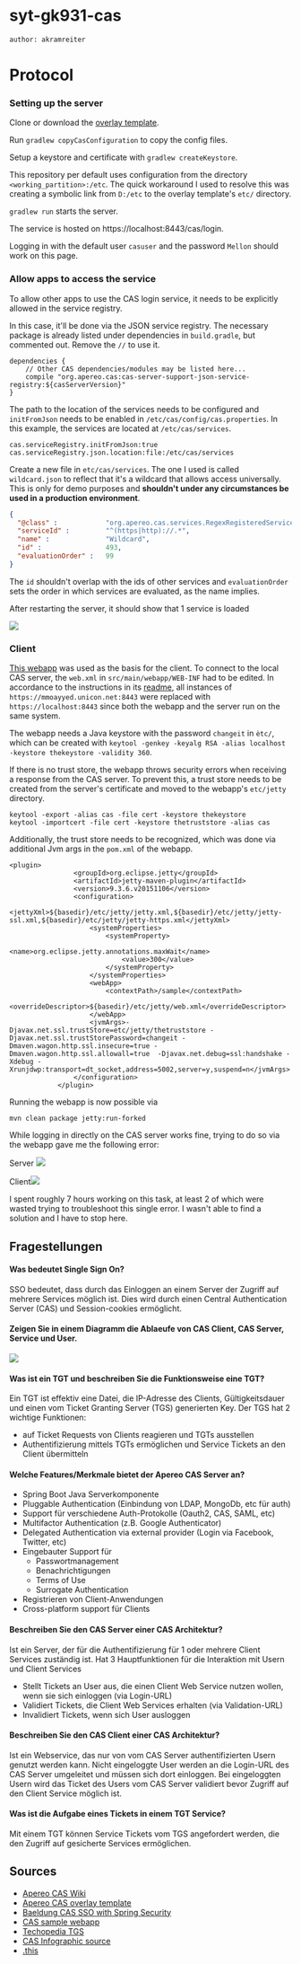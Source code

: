 # syt-gk931-cas

`author: akramreiter`

# Protocol

### Setting up the server

Clone or download the [overlay template](https://github.com/apereo/cas-overlay-template).

Run `gradlew copyCasConfiguration` to copy the config files.

Setup a keystore and certificate with `gradlew createKeystore`.

This repository per default uses configuration from the directory `<working_partition>:/etc`. The quick workaround I used to resolve this was creating a symbolic link from `D:/etc` to the overlay template's `etc/` directory.

`gradlew run` starts the server.

The service is hosted on https://localhost:8443/cas/login.

Logging in with the default user `casuser` and the password `Mellon` should work on this page.

### Allow apps to access the service

To allow other apps to use the CAS login service, it needs to be explicitly allowed in the service registry.

In this case, it'll be done via the JSON service registry. The necessary package is already listed under dependencies in `build.gradle`, but commented out. Remove the `//`   to use it.

````
dependencies {
    // Other CAS dependencies/modules may be listed here...
    compile "org.apereo.cas:cas-server-support-json-service-registry:${casServerVersion}"
}
````

The path to the location of the services needs to be configured and `initFromJson` needs to be enabled in `/etc/cas/config/cas.properties`. In this example, the services are located at `/etc/cas/services`.

````properties
cas.serviceRegistry.initFromJson:true
cas.serviceRegistry.json.location:file:/etc/cas/services
````

Create a new file in `etc/cas/services`. The one I used is called `wildcard.json` to reflect that it's a wildcard that allows access universally. This is only for demo purposes and **shouldn't under any circumstances be used in a production environment**.

````json
{
  "@class" :            "org.apereo.cas.services.RegexRegisteredService",
  "serviceId" :         "^(https|http)://.*",
  "name" :              "Wildcard",
  "id" :                493,
  "evaluationOrder" :   99
}
````

The `id` shouldn't overlap with the ids of other services and `evaluationOrder` sets the order in which services are evaluated, as the name implies.

After restarting the server, it should show that 1 service is loaded

![](images\serviceloaded.PNG)

### Client

[This webapp](https://github.com/cas-projects/cas-sample-java-webapp) was used as the basis for the client. To connect to the local CAS server, the `web.xml` in `src/main/webapp/WEB-INF` had to be edited. In accordance to the instructions in its [readme](cas-sample-java-webapp-master/README.md), all instances of ` https://mmoayyed.unicon.net:8443 ` were replaced with `https://localhost:8443` since both the webapp and the server run on the same system.

The webapp needs a Java keystore with the password `changeit` in `ètc/`, which can be created with `keytool -genkey -keyalg RSA -alias localhost -keystore thekeystore -validity 360`. 

If there is no trust store, the webapp throws security errors when receiving a response from the CAS server. To prevent this, a trust store needs to be created from the server's certificate and moved to the webapp's `etc/jetty` directory.

````
keytool -export -alias cas -file cert -keystore thekeystore
keytool -importcert -file cert -keystore thetruststore -alias cas
````

Additionally, the trust store needs to be recognized, which was done via additional Jvm args in the `pom.xml` of the webapp.

````
<plugin>
                <groupId>org.eclipse.jetty</groupId>
                <artifactId>jetty-maven-plugin</artifactId>
                <version>9.3.6.v20151106</version>
                <configuration>
                    <jettyXml>${basedir}/etc/jetty/jetty.xml,${basedir}/etc/jetty/jetty-ssl.xml,${basedir}/etc/jetty/jetty-https.xml</jettyXml>
                    <systemProperties>
                        <systemProperty>
                            <name>org.eclipse.jetty.annotations.maxWait</name>
                            <value>300</value>
                        </systemProperty>
                    </systemProperties>
                    <webApp>
                        <contextPath>/sample</contextPath>
                    	<overrideDescriptor>${basedir}/etc/jetty/web.xml</overrideDescriptor>
                    </webApp>
                    <jvmArgs>-Djavax.net.ssl.trustStore=etc/jetty/thetruststore -Djavax.net.ssl.trustStorePassword=changeit -Dmaven.wagon.http.ssl.insecure=true -Dmaven.wagon.http.ssl.allowall=true  -Djavax.net.debug=ssl:handshake -Xdebug -Xrunjdwp:transport=dt_socket,address=5002,server=y,suspend=n</jvmArgs>
                </configuration>
            </plugin>
````



Running the webapp is now possible via

````
mvn clean package jetty:run-forked
````

While logging in directly on the CAS server works fine, trying to do so via the webapp gave me the following error: 

Server ![](images/servererr.png)

Client![](images/clienterr.png)

I spent roughly 7 hours working on this task, at least 2 of which were wasted trying to troubleshoot this single error. I wasn't able to find a solution and I have to stop here.

## Fragestellungen

#### Was bedeutet Single Sign On?

SSO bedeutet, dass durch das Einloggen an einem Server der Zugriff auf mehrere Services möglich ist. Dies wird durch einen Central Authentication Server (CAS) und Session-cookies ermöglicht.

####  Zeigen Sie in einem Diagramm die Ablaeufe von CAS Client, CAS Server, Service und User.

![](https://miro.medium.com/max/656/1*yCpUC4xPxtYV-LKbUv_TmQ.jpeg)

####  Was ist ein TGT und beschreiben Sie die Funktionsweise eine TGT?

Ein TGT ist effektiv eine Datei, die IP-Adresse des Clients, Gültigkeitsdauer und einen vom Ticket Granting Server (TGS) generierten Key. Der TGS hat 2 wichtige Funktionen:

- auf Ticket Requests von Clients reagieren und TGTs ausstellen
- Authentifizierung mittels TGTs ermöglichen und Service Tickets an den Client übermitteln

####  Welche Features/Merkmale bietet der Apereo CAS Server an? 

- Spring Boot Java Serverkomponente
- Pluggable Authentication (Einbindung von LDAP, MongoDb, etc für auth)
- Support für verschiedene Auth-Protokolle (Oauth2, CAS, SAML, etc)
- Multifactor Authentication (z.B. Google Authenticator)
- Delegated Authentication via external provider (Login via Facebook, Twitter, etc)
- Eingebauter Support für
  - Passwortmanagement
  - Benachrichtigungen
  - Terms of Use
  - Surrogate Authentication
- Registrieren von Client-Anwendungen
- Cross-platform support für Clients

####  Beschreiben Sie den CAS Server einer CAS Architektur?

Ist ein Server, der für die Authentifizierung für 1 oder mehrere Client Services zuständig ist. Hat 3 Hauptfunktionen für die Interaktion mit Usern und Client Services

- Stellt Tickets an User aus, die einen Client Web Service nutzen wollen, wenn sie sich einloggen (via Login-URL)
- Validiert Tickets, die Client Web Services erhalten (via Validation-URL)
- Invalidiert Tickets, wenn sich User ausloggen

#### Beschreiben Sie den CAS Client einer CAS Architektur?

Ist ein Webservice, das nur von vom CAS Server authentifizierten Usern genutzt werden kann. Nicht eingeloggte User werden an die Login-URL des CAS Server umgeleitet und müssen sich dort einloggen. Bei eingeloggten Usern wird das Ticket des Users vom CAS Server validiert bevor Zugriff auf den Client Service möglich ist.

####  Was ist die Aufgabe eines Tickets in einem TGT Service? 

Mit einem TGT können Service Tickets vom TGS angefordert werden, die den Zugriff auf gesicherte Services ermöglichen.

## Sources

- [Apereo CAS Wiki](https://apereo.github.io/cas/6.0.x/index.html)
- [Apereo CAS overlay template](https://github.com/apereo/cas-overlay-template)
- [Baeldung CAS SSO with Spring Security]( https://www.baeldung.com/spring-security-cas-sso )
- [CAS sample webapp](https://github.com/cas-projects/cas-sample-java-webapp)
- [Techopedia TGS](https://www.techopedia.com/definition/27186/ticket-granting-server-tgs)
- [CAS Infographic source](https://medium.com/@adiletmaratov/central-authentication-service-cas-implementation-using-django-microservices-70c4c50d5b6f)
- [.this](https://github.com/akramreiter-tgm/syt-gk931-casserver)

